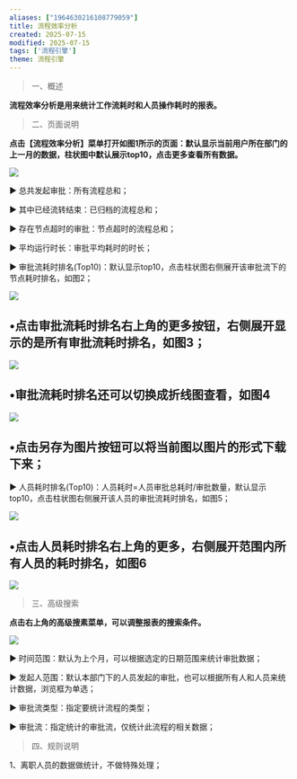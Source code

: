 ```yaml
---
aliases: ["1964630216108779059"]
title: 流程效率分析
created: 2025-07-15
modified: 2025-07-15
tags: ['流程引擎']
theme: 流程引擎
---
```


> 一、概述

**流程效率分析是用来统计工作流耗时和人员操作耗时的报表。**

> 二、页面说明

**点击【流程效率分析】菜单打开如图1所示的页面：默认显示当前用户所在部门的上一月的数据，柱状图中默认展示top10，点击更多查看所有数据。**

![](https://myhelpdoc.oss-cn-heyuan.aliyuncs.com/mdimages/70cb26134009f4020b5c669da22796dd.jpg)

▶ 总共发起审批：所有流程总和；

▶ 其中已经流转结束：已归档的流程总和；

▶ 存在节点超时的审批：节点超时的流程总和；

▶ 平均运行时长：审批平均耗时的时长；

▶ 审批流耗时排名(Top10)：默认显示top10，点击柱状图右侧展开该审批流下的节点耗时排名，如图2；

![](https://myhelpdoc.oss-cn-heyuan.aliyuncs.com/mdimages/5d95d056331e60fab8fbe79b091fc1b9.jpg)

## •点击审批流耗时排名右上角的更多按钮，右侧展开显示的是所有审批流耗时排名，如图3；

![](https://myhelpdoc.oss-cn-heyuan.aliyuncs.com/mdimages/763daf2c8d6d491f9908e1fdbbc8cc5e.jpg)

## •审批流耗时排名还可以切换成折线图查看，如图4

![](https://myhelpdoc.oss-cn-heyuan.aliyuncs.com/mdimages/21080858dae79d336e5d2eea65389f90.jpg)

## •点击另存为图片按钮可以将当前图以图片的形式下载下来；

▶ 人员耗时排名(Top10)：人员耗时=人员审批总耗时/审批数量，默认显示top10，点击柱状图右侧展开该人员的审批流耗时排名，如图5；

![](https://myhelpdoc.oss-cn-heyuan.aliyuncs.com/mdimages/61866a868d1860598ff69df5dc21bb4c.jpg)

## •点击人员耗时排名右上角的更多，右侧展开范围内所有人员的耗时排名，如图6

![](https://myhelpdoc.oss-cn-heyuan.aliyuncs.com/mdimages/5969fad3ee994622b50726d151a94793.jpg)

> 三、高级搜索

**点击右上角的高级搜素菜单，可以调整报表的搜索条件。**

![](https://myhelpdoc.oss-cn-heyuan.aliyuncs.com/mdimages/845fc7d73ea727f78e32e4eb2f43e188.jpg)

▶ 时间范围：默认为上个月，可以根据选定的日期范围来统计审批数据；

▶ 发起人范围：默认本部门下的人员发起的审批，也可以根据所有人和人员来统计数据，浏览框为单选；

▶ 审批流类型：指定要统计流程的类型；

▶ 审批流：指定统计的审批流，仅统计此流程的相关数据；

> 四、规则说明

1、离职人员的数据做统计，不做特殊处理；

